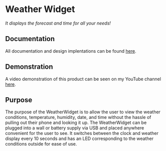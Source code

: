 # Weather Widget
*It displays the forecast and time for all your needs!*

## Documentation
All documentation and design implentations can be found [here](https://docs.google.com/document/d/1mR-yHeU125cuzoWqLie32gHBqmNxoqw_ShUGPZbkWHQ/edit?usp=sharing "Documentation").

## Demonstration
A video demonstration of this product can be seen on my YouTube channel [here](https://www.youtube.com/watch?v=uN3eLMNH8_4 "WeatherWidget").

## Purpose
The purpose of the WeatherWidget is to allow the user to view the weather conditions, temperature, humidity, date, and time without the hassle of pulling out their phone and looking it up. The WeatherWidget can be plugged into a wall or battery supply via USB and placed anywhere convenient for the user to see. It switches between the clock and weather display every 10 seconds and has an LED corresponding to the weather conditions outside for ease of use.



